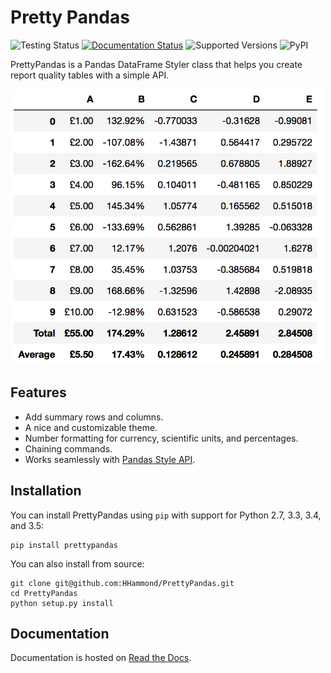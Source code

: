 # Pretty Pandas

![Testing Status](https://travis-ci.org/HHammond/PrettyPandas.svg?branch=master)
[![Documentation Status](http://readthedocs.org/projects/prettypandas/badge/?version=latest)](http://prettypandas.readthedocs.org/en/latest/?badge=latest)
![Supported Versions](https://img.shields.io/pypi/pyversions/prettypandas.svg)
![PyPI](https://img.shields.io/pypi/l/prettypandas.svg)

PrettyPandas is a Pandas DataFrame Styler class that helps you create
report quality tables with a simple API.

<img src="/docs/source/_static/Images/API@2x.png" width="500px" />

Features
--------

-   Add summary rows and columns.
-   A nice and customizable theme.
-   Number formatting for currency, scientific units, and percentages.
-   Chaining commands.
-   Works seamlessly with [Pandas Style
    API](http://pandas.pydata.org/pandas-docs/stable/style.html).

Installation
------------

You can install PrettyPandas using `pip` with support for Python 2.7,
3.3, 3.4, and 3.5:

``` {.sourceCode .sh}
pip install prettypandas
```

You can also install from source:

``` {.sourceCode .sh}
git clone git@github.com:HHammond/PrettyPandas.git
cd PrettyPandas
python setup.py install
```

Documentation
-------------

Documentation is hosted on [Read the Docs](http://prettypandas.readthedocs.org).
